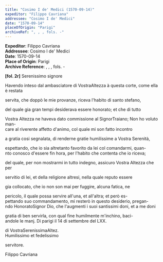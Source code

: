 ```yaml
---
title: "Cosimo I de' Medici (1570-09-14)"
expeditor: "Filippo Cavriana"
addressee: "Cosimo I de' Medici"
date: "1570-09-14"
placeOfOrigin: "Parigi"
archiveRef: ", , , fols. -"
---
```


**Expeditor**: Filippo Cavriana  
**Addressee**: Cosimo I de' Medici  
**Date**: 1570-09-14  
**Place of Origin**: Parigi  
**Archive Reference**: , , , fols. -  


**[fol. 2r]**
Serenissimo signore

  
Havendo inteso dal ambasciatore di VostraAltezza à questa corte, come ella è restata
            
servita, che doppò le mie provanze, riceva l'habito di santo stefano,
            
del quale gia gran tempi desiderava essere honorato; et che di tutto
            
Vostra Altezza ne haveva dato commissione al SignorTraiano; Non ho voluto man-  
care al riverente affetto d'animo, col quale mi son fatto incontro
            
a gratia cosi segnalata, di renderne gratie humilissime a Vostra Serenità,
            
espettando, che io sia altretanto favorito da lei col comandarmi, quan-  
nto conosco d'essere fin hora, per l'habito che contenta che io riceva;
            
del quale, per non mostrarmi in tutto indegno, assicuro Vostra Altezza che per
            
servitio di lei, et della religione altresi, nella quale reputo essere
            
gia collocato, che io non son mai per fuggire, alcuna fatica, ne
            
pericolo, il quale possa servire all'una, et all'altra; et però es-  
pettando suo commandamento, mi resterò in questo desiderio, pregan-  
ndo HonoratoSignor Dio, che l'augmenti i suoi santissimi doni, et a me doni
            
gratia di ben servirla, con qual fine humilmente m'inchino, baci-  
andole le manj. Di parigi il 14 di settembre del LXX.
        

  
di VostraSerenissimaAltez.  
Humilissimo et fedelissimo
            
servitore.
            
Filippo Cavriana

